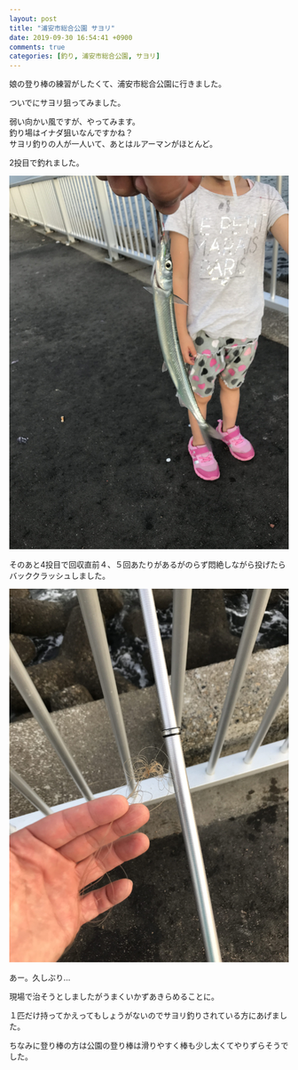 ```yaml
---
layout: post
title: "浦安市総合公園 サヨリ"
date: 2019-09-30 16:54:41 +0900
comments: true
categories: [釣り, 浦安市総合公園, サヨリ]
---
```


娘の登り棒の練習がしたくて、浦安市総合公園に行きました。  
  
ついでにサヨリ狙ってみました。  

<!-- more -->    
    
<script async src="//pagead2.googlesyndication.com/pagead/js/adsbygoogle.js"></script>    
<ins class="adsbygoogle"    
     style="display:block; text-align:center;"    
     data-ad-layout="in-article"    
     data-ad-format="fluid"    
     data-ad-client="ca-pub-7039502723411845"    
     data-ad-slot="8206045005"></ins>    
<script>    
     (adsbygoogle = window.adsbygoogle || []).push({});    
</script>    

弱い向かい風ですが、やってみます。  
釣り場はイナダ狙いなんですかね？  
サヨリ釣りの人が一人いて、あとはルアーマンがほとんど。  

2投目で釣れました。  
  
<img src="/images/blog/20190930/IMG_2401.JPG">  
  
そのあと4投目で回収直前４、５回あたりがあるがのらず悶絶しながら投げたらバッククラッシュしました。  
  
<img src="/images/blog/20190930/IMG_2405.JPG">  
  
あー。久しぶり...  
  
現場で治そうとしましたがうまくいかずあきらめることに。  
  
１匹だけ持ってかえってもしょうがないのでサヨリ釣りされている方にあげました。  
  
  
ちなみに登り棒の方は公園の登り棒は滑りやすく棒も少し太くてやりずらそうでした。  
